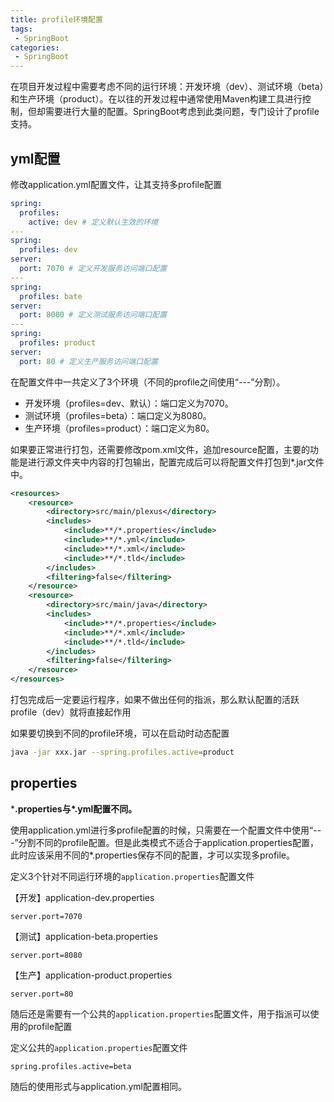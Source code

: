 ```yaml
---
title: profile环境配置
tags:
 - SpringBoot
categories: 
 - SpringBoot
---
```




在项目开发过程中需要考虑不同的运行环境：开发环境（dev）、测试环境（beta）和生产环境（product）。在以往的开发过程中通常使用Maven构建工具进行控制，但却需要进行大量的配置。SpringBoot考虑到此类问题，专门设计了profile支持。

## yml配置

修改application.yml配置文件，让其支持多profile配置

~~~yaml
spring:
  profiles:
    active: dev # 定义默认生效的环境
---
spring:
  profiles: dev
server:
  port: 7070 # 定义开发服务访问端口配置
---
spring:
  profiles: bate
server:
  port: 8080 # 定义测试服务访问端口配置
---
spring:
  profiles: product
server:
  port: 80 # 定义生产服务访问端口配置
~~~

在配置文件中一共定义了3个环境（不同的profile之间使用“---”分割）。

- 开发环境（profiles=dev、默认）：端口定义为7070。
- 测试环境（profiles=beta）：端口定义为8080。
- 生产环境（profiles=product）：端口定义为80。

如果要正常进行打包，还需要修改pom.xml文件，追加resource配置，主要的功能是进行源文件夹中内容的打包输出，配置完成后可以将配置文件打包到*.jar文件中。

~~~xml
<resources>
    <resource>
        <directory>src/main/plexus</directory>
        <includes>
            <include>**/*.properties</include>
            <include>**/*.yml</include>
            <include>**/*.xml</include>
            <include>**/*.tld</include>
        </includes>
        <filtering>false</filtering>
    </resource>
    <resource>
        <directory>src/main/java</directory>
        <includes>
            <include>**/*.properties</include>
            <include>**/*.xml</include>
            <include>**/*.tld</include>
        </includes>
        <filtering>false</filtering>
    </resource>
</resources>
~~~

打包完成后一定要运行程序，如果不做出任何的指派，那么默认配置的活跃profile（dev）就将直接起作用

如果要切换到不同的profile环境，可以在启动时动态配置

~~~sh
java -jar xxx.jar --spring.profiles.active=product
~~~

## properties

***.properties与\*.yml配置不同。**

使用application.yml进行多profile配置的时候，只需要在一个配置文件中使用“---”分割不同的profile配置。但是此类模式不适合于application.properties配置，此时应该采用不同的*.properties保存不同的配置，才可以实现多profile。

定义3个针对不同运行环境的`application.properties`配置文件

【开发】application-dev.properties

~~~properties
server.port=7070
~~~

【测试】application-beta.properties

~~~properties
server.port=8080
~~~

【生产】application-product.properties

~~~properties
server.port=80
~~~

随后还是需要有一个公共的`application.properties`配置文件，用于指派可以使用的profile配置

定义公共的`application.properties`配置文件

~~~properties
spring.profiles.active=beta
~~~

随后的使用形式与application.yml配置相同。